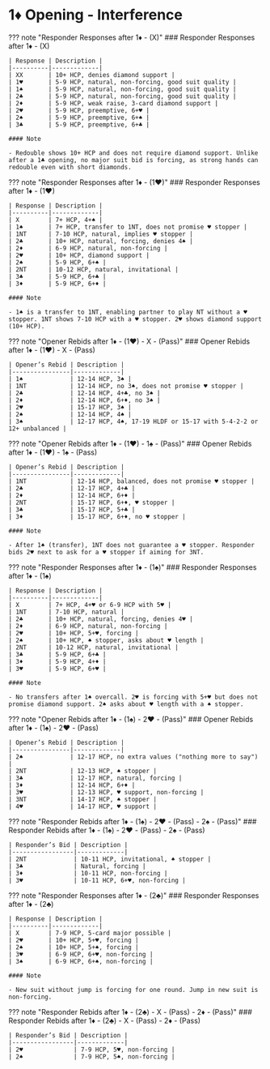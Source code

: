 # 1♦ Opening - Interference

??? note "Responder Responses after 1♦ - (X)"
    ### Responder Responses after 1♦ - (X)

    | Response | Description |
    |----------|-------------|
    | XX       | 10+ HCP, denies diamond support |
    | 1♥       | 5-9 HCP, natural, non-forcing, good suit quality |
    | 1♠       | 5-9 HCP, natural, non-forcing, good suit quality |
    | 2♣       | 5-9 HCP, natural, non-forcing, good suit quality |
    | 2♦       | 5-9 HCP, weak raise, 3-card diamond support |
    | 2♥       | 5-9 HCP, preemptive, 6+♥ |
    | 2♠       | 5-9 HCP, preemptive, 6+♠ |
    | 3♣       | 5-9 HCP, preemptive, 6+♣ |

    #### Note

    - Redouble shows 10+ HCP and does not require diamond support. Unlike after a 1♣ opening, no major suit bid is forcing, as strong hands can redouble even with short diamonds.

??? note "Responder Responses after 1♦ - (1♥)"
    ### Responder Responses after 1♦ - (1♥)

    | Response | Description |
    |----------|-------------|
    | X        | 7+ HCP, 4+♠ |
    | 1♠       | 7+ HCP, transfer to 1NT, does not promise ♥ stopper |
    | 1NT      | 7-10 HCP, natural, implies ♥ stopper |
    | 2♣       | 10+ HCP, natural, forcing, denies 4♠ |
    | 2♦       | 6-9 HCP, natural, non-forcing |
    | 2♥       | 10+ HCP, diamond support |
    | 2♠       | 5-9 HCP, 6+♠ |
    | 2NT      | 10-12 HCP, natural, invitational |
    | 3♣       | 5-9 HCP, 6+♣ |
    | 3♦       | 5-9 HCP, 6+♦ |

    #### Note

    - 1♠ is a transfer to 1NT, enabling partner to play NT without a ♥ stopper. 1NT shows 7-10 HCP with a ♥ stopper. 2♥ shows diamond support (10+ HCP).

??? note "Opener Rebids after 1♦ - (1♥) - X - (Pass)"
    ### Opener Rebids after 1♦ - (1♥) - X - (Pass)

    | Opener’s Rebid | Description |
    |----------------|-------------|
    | 1♠             | 12-14 HCP, 3♠ |
    | 1NT            | 12-14 HCP, no 3♠, does not promise ♥ stopper |
    | 2♣             | 12-14 HCP, 4+♣, no 3♠ |
    | 2♦             | 12-14 HCP, 6+♦, no 3♠ |
    | 2♥             | 15-17 HCP, 3♠ |
    | 2♠             | 12-14 HCP, 4♠ |
    | 3♠             | 12-17 HCP, 4♠, 17-19 HLDF or 15-17 with 5-4-2-2 or 12+ unbalanced |

??? note "Opener Rebids after 1♦ - (1♥) - 1♠ - (Pass)"
    ### Opener Rebids after 1♦ - (1♥) - 1♠ - (Pass)

    | Opener’s Rebid | Description |
    |----------------|-------------|
    | 1NT            | 12-14 HCP, balanced, does not promise ♥ stopper |
    | 2♣             | 12-17 HCP, 4+♣ |
    | 2♦             | 12-14 HCP, 6+♦ |
    | 2NT            | 15-17 HCP, 6+♦, ♥ stopper |
    | 3♣             | 15-17 HCP, 5+♣ |
    | 3♦             | 15-17 HCP, 6+♦, no ♥ stopper |

    #### Note

    - After 1♠ (transfer), 1NT does not guarantee a ♥ stopper. Responder bids 2♥ next to ask for a ♥ stopper if aiming for 3NT.

??? note "Responder Responses after 1♦ - (1♠)"
    ### Responder Responses after 1♦ - (1♠)

    | Response | Description |
    |----------|-------------|
    | X        | 7+ HCP, 4+♥ or 6-9 HCP with 5♥ |
    | 1NT      | 7-10 HCP, natural |
    | 2♣       | 10+ HCP, natural, forcing, denies 4♥ |
    | 2♦       | 6-9 HCP, natural, non-forcing |
    | 2♥       | 10+ HCP, 5+♥, forcing |
    | 2♠       | 10+ HCP, ♠ stopper, asks about ♥ length |
    | 2NT      | 10-12 HCP, natural, invitational |
    | 3♣       | 5-9 HCP, 6+♣ |
    | 3♦       | 5-9 HCP, 4+♦ |
    | 3♥       | 5-9 HCP, 6+♥ |

    #### Note

    - No transfers after 1♠ overcall. 2♥ is forcing with 5+♥ but does not promise diamond support. 2♠ asks about ♥ length with a ♠ stopper.

??? note "Opener Rebids after 1♦ - (1♠) - 2♥ - (Pass)"
    ### Opener Rebids after 1♦ - (1♠) - 2♥ - (Pass)

    | Opener’s Rebid | Description |
    |----------------|-------------|
    | 2♠             | 12-17 HCP, no extra values ("nothing more to say") |
    | 2NT            | 12-13 HCP, ♠ stopper |
    | 3♣             | 12-17 HCP, natural, forcing |
    | 3♦             | 12-14 HCP, 6+♦ |
    | 3♥             | 12-13 HCP, ♥ support, non-forcing |
    | 3NT            | 14-17 HCP, ♠ stopper |
    | 4♥             | 14-17 HCP, ♥ support |

??? note "Responder Rebids after 1♦ - (1♠) - 2♥ - (Pass) - 2♠ - (Pass)"
    ### Responder Rebids after 1♦ - (1♠) - 2♥ - (Pass) - 2♠ - (Pass)

    | Responder’s Bid | Description |
    |-----------------|-------------|
    | 2NT             | 10-11 HCP, invitational, ♠ stopper |
    | 3♣              | Natural, forcing |
    | 3♦              | 10-11 HCP, non-forcing |
    | 3♥              | 10-11 HCP, 6+♥, non-forcing |

??? note "Responder Responses after 1♦ - (2♣)"
    ### Responder Responses after 1♦ - (2♣)

    | Response | Description |
    |----------|-------------|
    | X        | 7-9 HCP, 5-card major possible |
    | 2♥       | 10+ HCP, 5+♥, forcing |
    | 2♠       | 10+ HCP, 5+♠, forcing |
    | 3♥       | 6-9 HCP, 6+♥, non-forcing |
    | 3♠       | 6-9 HCP, 6+♠, non-forcing |

    #### Note

    - New suit without jump is forcing for one round. Jump in new suit is non-forcing.

??? note "Responder Rebids after 1♦ - (2♣) - X - (Pass) - 2♦ - (Pass)"
    ### Responder Rebids after 1♦ - (2♣) - X - (Pass) - 2♦ - (Pass)

    | Responder’s Bid | Description |
    |-----------------|-------------|
    | 2♥              | 7-9 HCP, 5♥, non-forcing |
    | 2♠              | 7-9 HCP, 5♠, non-forcing |
